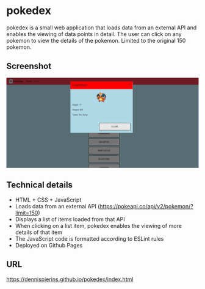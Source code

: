 # pokedex

pokedex is a small web application that loads data from an external API and enables the viewing of data points in detail. The user can click on any pokemon to view the details of the pokemon. Limited to the original 150 pokemon.

## Screenshot

![Pokemondetails](https://github.com/DennisPierins/pokedex/blob/master/img/pokedex-screenshot.PNG)

## Technical details

* HTML + CSS + JavaScript
* Loads data from an external API (https://pokeapi.co/api/v2/pokemon/?limit=150)
* Displays a list of items loaded from that API
* When clicking on a list item, pokedex enables the viewing of more details of that item
* The JavaScript code is formatted according to ESLint rules
* Deployed on Github Pages

## URL

https://dennispierins.github.io/pokedex/index.html 